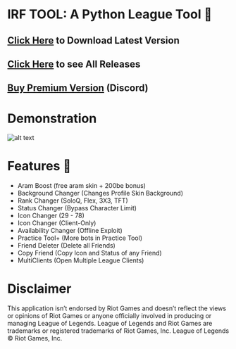 # IRF TOOL: A Python League Tool 🐍
## [Click Here](https://cdn.flowd1337.repl.co/downloads/irf_tool_1.3.zip) to Download Latest Version

## [Click Here](https://github.com/flowd1337/irf-tool/releases/) to see All Releases
## [Buy Premium Version](https://discord.gg/PuKSu878Aj) (Discord)
# Demonstration
![alt text](https://cdn.flowd1337.repl.co/images/demonstration.gif "Demonstration")

# Features 🎈
- Aram Boost (free aram skin + 200be bonus)
- Background Changer (Changes Profile Skin Background)
- Rank Changer (SoloQ, Flex, 3X3, TFT)
- Status Changer (Bypass Character Limit)
- Icon Changer (29 - 78)
- Icon Changer (Client-Only)
- Availability Changer (Offline Exploit)
- Practice Tool+ (More bots in Practice Tool)
- Friend Deleter (Delete all Friends)
- Copy Friend (Copy Icon and Status of any Friend)
- MultiClients (Open Multiple League Clients)

# Disclaimer
This application isn’t endorsed by Riot Games and doesn’t reflect the views or opinions of Riot Games or anyone officially involved in producing or managing League of Legends. League of Legends and Riot Games are trademarks or registered trademarks of Riot Games, Inc. League of Legends © Riot Games, Inc.
